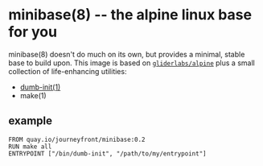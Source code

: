 minibase(8) -- the alpine linux base for you
============================================

minibase(8) doesn't do much on its own, but provides a minimal, stable base to
build upon. This image is based on [`gliderlabs/alpine`] plus a small collection
of life-enhancing utilities:

- [dumb-init(1)]
- make(1)

[`gliderlabs/alpine`]: http://gliderlabs.viewdocs.io/docker-alpine/
[dumb-init(1)]: https://github.com/Yelp/dumb-init#readme

## example

```
FROM quay.io/journeyfront/minibase:0.2
RUN make all
ENTRYPOINT ["/bin/dumb-init", "/path/to/my/entrypoint"]
```
